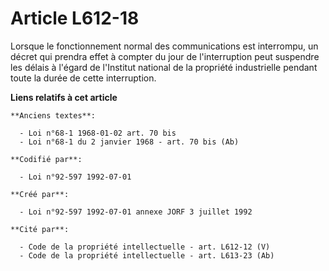 # Article L612-18

Lorsque le fonctionnement normal des communications est interrompu, un décret qui prendra effet à compter du jour de
l'interruption peut suspendre les délais à l'égard de l'Institut national de la propriété industrielle pendant toute la durée
de cette interruption.

**Liens relatifs à cet article**

	**Anciens textes**:

	  - Loi n°68-1 1968-01-02 art. 70 bis
	  - Loi n°68-1 du 2 janvier 1968 - art. 70 bis (Ab)

	**Codifié par**:

	  - Loi n°92-597 1992-07-01

	**Créé par**:

	  - Loi n°92-597 1992-07-01 annexe JORF 3 juillet 1992

	**Cité par**:

	  - Code de la propriété intellectuelle - art. L612-12 (V)
	  - Code de la propriété intellectuelle - art. L613-23 (Ab)
